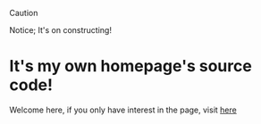 > [!CAUTION]
> Notice; It's on constructing!

# It's my own homepage's source code!
Welcome here, if you only have interest in the page, visit [here](https://kinoko0518.github.io/MyHomePage/)
